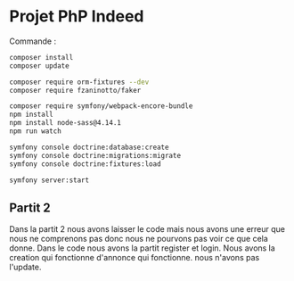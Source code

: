 # Projet PhP Indeed

Commande :

```bash
composer install
composer update
```

```bash
composer require orm-fixtures --dev
composer require fzaninotto/faker
```

```bash
composer require symfony/webpack-encore-bundle
npm install
npm install node-sass@4.14.1
npm run watch
```

```bash
symfony console doctrine:database:create
symfony console doctrine:migrations:migrate
symfony console doctrine:fixtures:load
```

```bash
symfony server:start
```
## Partit 2 

Dans la partit 2 nous avons laisser le code mais nous avons une erreur que nous ne comprenons pas donc nous ne pourvons pas voir ce que cela donne.
Dans le code nous avons la partit register et login. 
Nous avons la creation qui fonctionne d'annonce qui fonctionne.
nous n'avons pas l'update.
